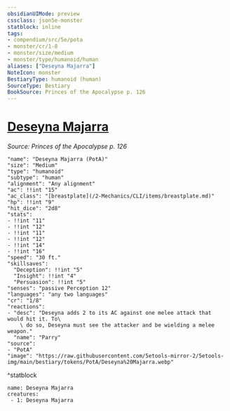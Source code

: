 ```yaml
---
obsidianUIMode: preview
cssclass: json5e-monster
statblock: inline
tags:
- compendium/src/5e/pota
- monster/cr/1-8
- monster/size/medium
- monster/type/humanoid/human
aliases: ["Deseyna Majarra"]
NoteIcon: monster
BestiaryType: humanoid (human)
SourceType: Bestiary
BookSource: Princes of the Apocalypse p. 126
---
```

# [Deseyna Majarra](2-Mechanics/CLI/bestiary/npc/deseyna-majarra-pota.md)
*Source: Princes of the Apocalypse p. 126*  

```statblock
"name": "Deseyna Majarra (PotA)"
"size": "Medium"
"type": "humanoid"
"subtype": "human"
"alignment": "Any alignment"
"ac": !!int "15"
"ac_class": "[breastplate](/2-Mechanics/CLI/items/breastplate.md)"
"hp": !!int "9"
"hit_dice": "2d8"
"stats":
- !!int "11"
- !!int "12"
- !!int "11"
- !!int "12"
- !!int "14"
- !!int "16"
"speed": "30 ft."
"skillsaves":
  "Deception": !!int "5"
  "Insight": !!int "4"
  "Persuasion": !!int "5"
"senses": "passive Perception 12"
"languages": "any two languages"
"cr": "1/8"
"reactions":
- "desc": "Deseyna adds 2 to its AC against one melee attack that would hit it. To\
    \ do so, Deseyna must see the attacker and be wielding a melee weapon."
  "name": "Parry"
"source":
- "PotA"
"image": "https://raw.githubusercontent.com/5etools-mirror-2/5etools-img/main/bestiary/tokens/PotA/Deseyna%20Majarra.webp"
```
^statblock

```encounter-table
name: Deseyna Majarra
creatures:
 - 1: Deseyna Majarra
```
